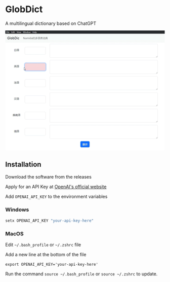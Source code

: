 # GlobDict

A multilingual dictionary based on ChatGPT

![](./demo.gif)

## Installation

Download the software from the releases

Apply for an API Key at [OpenAI's official website](https://platform.openai.com/account/api-keys)

Add `OPENAI_API_KEY` to the environment variables

### Windows

```cmd
setx OPENAI_API_KEY "your-api-key-here"
```

### MacOS

Edit `~/.bash_profile` or `~/.zshrc` file

Add a new line at the bottom of the file

```
export OPENAI_API_KEY='your-api-key-here'
```

Run the command `source ~/.bash_profile` or `source ~/.zshrc` to update.
